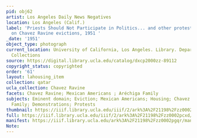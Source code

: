 ```yaml
---
pid: obj62
artist: Los Angeles Daily News Negatives
location: Los Angeles (Calif.)
label: 'Priests Should Not Participate in Politics... and other protest signs at hearing
  on Chavez Ravine evictions, 1951 '
_date: '1951'
object_type: photograph
current_location: University of California, Los Angeles. Library. Department of Special
  Collections
source: https://digital.library.ucla.edu/catalog/dxcp2000zz-89112
copyright_status: copyrighted
order: '61'
layout: lahousing_item
collection: qatar
ucla_collection: Chavez Ravine
facets: Chavez Ravine; Mexican Americans ; Aréchiga Family
subjects: Eminent domain; Eviction; Mexican Americans; Housing; Chavez Ravine; Aréchiga
  Family; Demonstrations; Protests
thumbnail: https://iiif.library.ucla.edu/iiif/2/ark%3A%2F21198%2Fzz0002pcxd/full/250,/0/default.jpg
full: https://iiif.library.ucla.edu/iiif/2/ark%3A%2F21198%2Fzz0002pcxd/full/full/0/default.jpg
manifest: https://iiif.library.ucla.edu/ark%3A%2F21198%2Fzz0002pgqr/manifest?_ga=2.69607186.36328476.1612895345-1908922945.1612292999
Note: 
---
```

